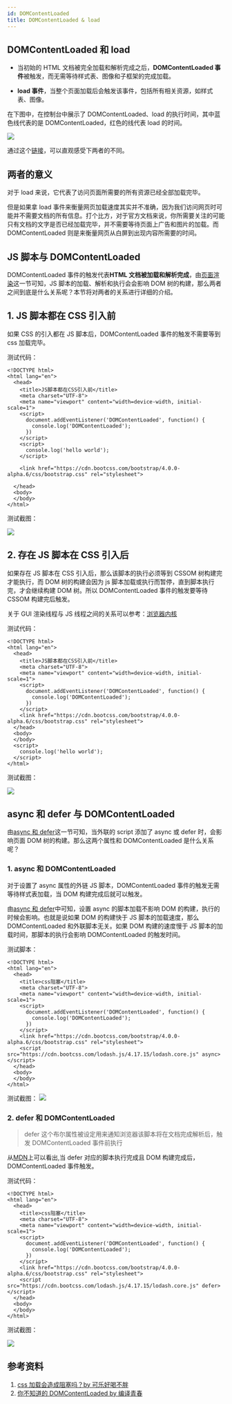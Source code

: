 ```yaml
---
id: DOMContentLoaded
title: DOMContentLoaded & load
---
```


## DOMContentLoaded 和 load

- 当初始的 HTML 文档被完全加载和解析完成之后，**DOMContentLoaded 事件**被触发，而无需等待样式表、图像和子框架的完成加载。

- **load 事件**，当整个页面加载后会触发该事件，包括所有相关资源，如样式表、图像。

在下图中，在控制台中展示了 DOMContentLoaded、load 的执行时间，其中蓝色线代表的是 DOMContentLoaded，红色的线代表 load 的时间。

![](https://cosmos-x.oss-cn-hangzhou.aliyuncs.com/L5hJR0.png)

通过这个[链接](https://testdrive-archive.azurewebsites.net/HTML5/DOMContentLoaded/Default.html)，可以直观感受下两者的不同。

## 两者的意义

对于 load 来说，它代表了访问页面所需要的所有资源已经全部加载完毕。

但是如果拿 load 事件来衡量网页加载速度其实并不准确，因为我们访问网页时可能并不需要文档的所有信息。打个比方，对于官方文档来说，你所需要关注的可能只有文档的文字是否已经加载完毕，并不需要等待页面上广告和图片的加载。而 DOMContentLoaded 则是来衡量网页从白屏到出现内容所需要的时间。

## JS 脚本与 DOMContentLoaded

DOMContentLoaded 事件的触发代表**HTML 文档被加载和解析完成**，由[页面渲染](https://thinkbucket.github.io/docsite/docs/web/6.browser-rendering/page-rendering)这一节可知，JS 脚本的加载、解析和执行会会影响 DOM 树的构建，那么两者之间到底是什么关系呢？本节将对两者的关系进行详细的介绍。

## 1. JS 脚本都在 CSS 引入前

如果 CSS 的引入都在 JS 脚本后，DOMContentLoaded 事件的触发不需要等到 css 加载完毕。

测试代码：

```
<!DOCTYPE html>
<html lang="en">
  <head>
    <title>JS脚本都在CSS引入前</title>
    <meta charset="UTF-8">
    <meta name="viewport" content="width=device-width, initial-scale=1">
    <script>
      document.addEventListener('DOMContentLoaded', function() {
        console.log('DOMContentLoaded');
      })
    </script>
    <script>
      console.log('hello world');
    </script>

    <link href="https://cdn.bootcss.com/bootstrap/4.0.0-alpha.6/css/bootstrap.css" rel="stylesheet">

  </head>
  <body>
  </body>
</html>
```

测试截图：

![](https://cosmos-x.oss-cn-hangzhou.aliyuncs.com/2ysZtE.png)

## 2. 存在 JS 脚本在 CSS 引入后

如果存在 JS 脚本在 CSS 引入后，那么该脚本的执行必须等到 CSSOM 树构建完才能执行，而 DOM 树的构建会因为 js 脚本加载或执行而暂停，直到脚本执行完，才会继续构建 DOM 树。所以 DOMContentLoaded 事件的触发要等待 CSSOM 构建完后触发。

关于 GUI 渲染线程与 JS 线程之间的关系可以参考：[浏览器内核](https://thinkbucket.github.io/docsite/docs/web/13.rendering-engine/rendering-engine)

测试代码：

```
<!DOCTYPE html>
<html lang="en">
  <head>
    <title>JS脚本都在CSS引入前</title>
    <meta charset="UTF-8">
    <meta name="viewport" content="width=device-width, initial-scale=1">
    <script>
      document.addEventListener('DOMContentLoaded', function() {
        console.log('DOMContentLoaded');
      })
    </script>
    <link href="https://cdn.bootcss.com/bootstrap/4.0.0-alpha.6/css/bootstrap.css" rel="stylesheet">
  </head>
  <body>
  </body>
  <script>
    console.log('hello world');
  </script>
</html>
```

测试截图：

![](https://cosmos-x.oss-cn-hangzhou.aliyuncs.com/cdZQTk.png)

## async 和 defer 与 DOMContentLoaded

由[async 和 defer](https://thinkbucket.github.io/docsite/docs/web/6.browser-rendering/async-defer)这一节可知，当外联的 script 添加了 async 或 defer 时，会影响页面 DOM 树的构建。那么这两个属性和 DOMContentLoaded 是什么关系呢？

### 1. async 和 DOMContentLoaded

对于设置了 async 属性的外链 JS 脚本，DOMContentLoaded 事件的触发无需等待样式表加载，当 DOM 构建完成后就可以触发。

由[async 和 defer](https://thinkbucket.github.io/docsite/docs/web/6.browser-rendering/async-defer)中可知，设置 async 的脚本加载不影响 DOM 的构建，执行的时候会影响。也就是说如果 DOM 的构建快于 JS 脚本的加载速度，那么 DOMContentLoaded 和外联脚本无关。如果 DOM 构建的速度慢于 JS 脚本的加载时间，那脚本的执行会影响 DOMContentLoaded 的触发时间。

测试脚本：

```
<!DOCTYPE html>
<html lang="en">
  <head>
    <title>css阻塞</title>
    <meta charset="UTF-8">
    <meta name="viewport" content="width=device-width, initial-scale=1">
    <script>
      document.addEventListener('DOMContentLoaded', function() {
        console.log('DOMContentLoaded');
      })
    </script>
    <link href="https://cdn.bootcss.com/bootstrap/4.0.0-alpha.6/css/bootstrap.css" rel="stylesheet">
    <script src="https://cdn.bootcss.com/lodash.js/4.17.15/lodash.core.js" async></script>
  </head>
  <body>
  </body>
</html>

```

测试截图： ![](https://cosmos-x.oss-cn-hangzhou.aliyuncs.com/bh7fCd.png)

### 2. defer 和 DOMContentLoaded

> defer 这个布尔属性被设定用来通知浏览器该脚本将在文档完成解析后，触发 DOMContentLoaded 事件前执行

从[MDN](https://developer.mozilla.org/zh-CN/docs/Web/HTML/Element/script)上可以看出,当 defer 对应的脚本执行完成且 DOM 构建完成后，DOMContentLoaded 事件触发。

测试代码：

```
<!DOCTYPE html>
<html lang="en">
  <head>
    <title>css阻塞</title>
    <meta charset="UTF-8">
    <meta name="viewport" content="width=device-width, initial-scale=1">
    <script>
      document.addEventListener('DOMContentLoaded', function() {
        console.log('DOMContentLoaded');
      })
    </script>
    <link href="https://cdn.bootcss.com/bootstrap/4.0.0-alpha.6/css/bootstrap.css" rel="stylesheet">
    <script src="https://cdn.bootcss.com/lodash.js/4.17.15/lodash.core.js" defer></script>
  </head>
  <body>
  </body>
</html>
```

测试截图：

![](https://cosmos-x.oss-cn-hangzhou.aliyuncs.com/uY4AEb.png)

## 参考资料

1. [css 加载会造成阻塞吗？by 可乐好喝不胖](https://juejin.im/post/5b88ddca6fb9a019c7717096#heading-0)
2. [你不知道的 DOMContentLoaded by 编译青春](https://zhuanlan.zhihu.com/p/25876048)
